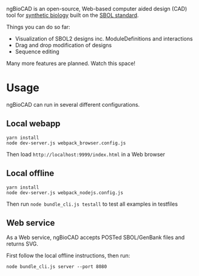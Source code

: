 ngBioCAD is an open-source, Web-based computer aided design (CAD) tool for [synthetic biology](http://www.synbioproject.org/topics/synbio101/definition/) built on the [SBOL standard](http://sbolstandard.org/).

Things you can do so far:

* Visualization of SBOL2 designs inc. ModuleDefinitions and interactions
* Drag and drop modification of designs
* Sequence editing

Many more features are planned.  Watch this space!

# Usage

ngBioCAD can run in several different configurations.

## Local webapp

    yarn install
    node dev-server.js webpack_browser.config.js

Then load `http://localhost:9999/index.html` in a Web browser

## Local offline

    yarn install
    node dev-server.js webpack_nodejs.config.js
    
Then run `node bundle_cli.js testall` to test all examples in testfiles

## Web service

As a Web service, ngBioCAD accepts POSTed SBOL/GenBank files and returns SVG.

First follow the local offline instructions, then run:

    node bundle_cli.js server --port 8080


